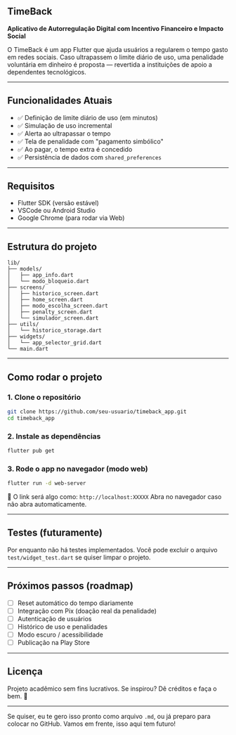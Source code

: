## TimeBack

**Aplicativo de Autorregulação Digital com Incentivo Financeiro e Impacto Social**

O TimeBack é um app Flutter que ajuda usuários a regularem o tempo gasto em redes sociais.
Caso ultrapassem o limite diário de uso, uma penalidade voluntária em dinheiro é proposta — revertida a instituições de apoio a dependentes tecnológicos.

---

## Funcionalidades Atuais

* ✅ Definição de limite diário de uso (em minutos)
* ✅ Simulação de uso incremental
* ✅ Alerta ao ultrapassar o tempo
* ✅ Tela de penalidade com "pagamento simbólico"
* ✅ Ao pagar, o tempo extra é concedido
* ✅ Persistência de dados com `shared_preferences`

---

## Requisitos

* Flutter SDK (versão estável)
* VSCode ou Android Studio
* Google Chrome (para rodar via Web)

---

## Estrutura do projeto

```
lib/
├── models/
│   ├── app_info.dart
│   └── modo_bloqueio.dart
├── screens/
│   ├── historico_screen.dart
│   ├── home_screen.dart
│   ├── modo_escolha_screen.dart
│   ├── penalty_screen.dart
│   └── simulador_screen.dart
├── utils/
│   └── historico_storage.dart
├── widgets/
│   └── app_selector_grid.dart
└── main.dart

```

---

## Como rodar o projeto

### 1. Clone o repositório

```bash
git clone https://github.com/seu-usuario/timeback_app.git
cd timeback_app
```

### 2. Instale as dependências

```bash
flutter pub get
```

### 3. Rode o app no navegador (modo web)

```bash
flutter run -d web-server
```

🔗 O link será algo como: `http://localhost:XXXXX`
Abra no navegador caso não abra automaticamente.

---

## Testes (futuramente)

Por enquanto não há testes implementados.
Você pode excluir o arquivo `test/widget_test.dart` se quiser limpar o projeto.

---

## Próximos passos (roadmap)

* [ ] Reset automático do tempo diariamente
* [ ] Integração com Pix (doação real da penalidade)
* [ ] Autenticação de usuários
* [ ] Histórico de uso e penalidades
* [ ] Modo escuro / acessibilidade
* [ ] Publicação na Play Store

---

## Licença

Projeto acadêmico sem fins lucrativos.
Se inspirou? Dê créditos e faça o bem. 🙏

---

Se quiser, eu te gero isso pronto como arquivo `.md`, ou já preparo para colocar no GitHub.
Vamos em frente, isso aqui tem futuro!
